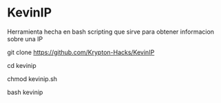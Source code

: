# KevinIP
Herramienta hecha en bash scripting que sirve para obtener informacion sobre una IP


git clone https://github.com/Krypton-Hacks/KevinIP

cd kevinip

chmod kevinip.sh

bash kevinip
